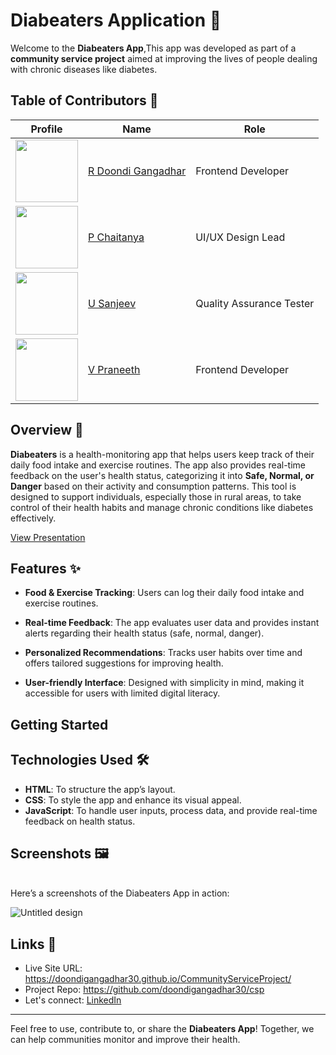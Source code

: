 # Diabeaters Application 🎯

Welcome to the **Diabeaters App**,This app was developed as part of a **community service project** aimed at improving the lives of people dealing with chronic diseases like diabetes.

## Table of Contributors 📖
| Profile     | Name           | Role             |
|-------------|----------------|------------------|
|<img src="https://github.com/doondigangadhar30.png" width="100">| [R Doondi Gangadhar ](https://github.com/doondigangadhar30) | Frontend Developer |
| <img src="https://github.com/chaitu965.png" width="100"> | [P Chaitanya ](https://github.com/chaitu965) |UI/UX Design Lead |
| <img src="https://github.com/Sanjeev-Uppu.png" width="100"> | [ U Sanjeev ](https://github.com/Sanjeev-Uppu) |  Quality Assurance Tester|
| <img src="https://github.com/Praneeth-velicharla.png" width="100"> | [ V Praneeth ](https://github.com/Praneeth-velicharla) | Frontend Developer |

## Overview 🎯

**Diabeaters** is a health-monitoring app that helps users keep track of their daily food intake and exercise routines. The app also provides real-time feedback on the user's health status, categorizing it into **Safe, Normal, or Danger** based on their activity and consumption patterns. This tool is designed to support individuals, especially those in rural areas, to take control of their health habits and manage chronic conditions like diabetes effectively.

[View Presentation](presentation/Diabeaters.pdf)


## Features ✨

- **Food & Exercise Tracking**: Users can log their daily food intake and exercise routines.
  
- **Real-time Feedback**: The app evaluates user data and provides instant alerts regarding their health status (safe, normal, danger).

- **Personalized Recommendations**: Tracks user habits over time and offers tailored suggestions for improving health.

- **User-friendly Interface**: Designed with simplicity in mind, making it accessible for users with limited digital literacy.

## Getting Started
## Technologies Used 🛠️

- **HTML**: To structure the app’s layout.
- **CSS**: To style the app and enhance its visual appeal.
- **JavaScript**: To handle user inputs, process data, and provide real-time feedback on health status.

## Screenshots 🖼️
<br>
Here’s a screenshots of the Diabeaters App in action:

![Untitled design](https://github.com/user-attachments/assets/074562b8-e4a3-4837-a738-1bbf78f4ad39)

  
## Links 📌

- Live Site URL: https://doondigangadhar30.github.io/CommunityServiceProject/
- Project Repo: https://github.com/doondigangadhar30/csp
- Let's connect: [LinkedIn](https://www.linkedin.com/in/doondi/) 

---

Feel free to use, contribute to, or share the **Diabeaters App**! Together, we can help communities monitor and improve their health.
